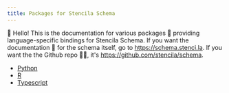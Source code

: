 ```yaml
---
title: Packages for Stencila Schema
---
```


👋 Hello! This is the documentation for various packages 🎁 providing language-specific bindings for Stencila Schema. If you want the documentation 📖 for the schema itself, go to https://schema.stenci.la. If you want the the Github repo 👩‍💻, it's https://github.com/stencila/schema.

- [Python](./py/docs)
- [R](./r/docs)
- [Typescript](./ts/docs)
